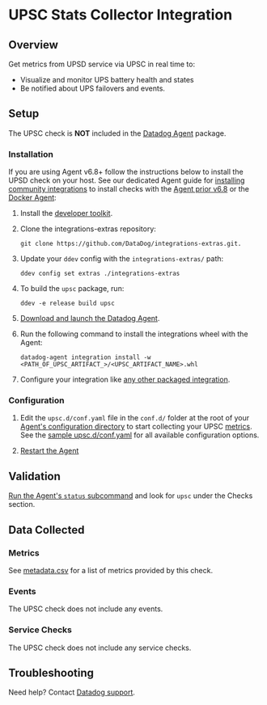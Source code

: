 # UPSC Stats Collector Integration

## Overview

Get metrics from UPSD service via UPSC in real time to:

* Visualize and monitor UPS battery health and states
* Be notified about UPS failovers and events.

## Setup

The UPSC check is **NOT** included in the [Datadog Agent][1] package.

### Installation

If you are using Agent v6.8+ follow the instructions below to install the UPSD check on your host. See our dedicated Agent guide for [installing community integrations][2] to install checks with the [Agent prior v6.8][3] or the [Docker Agent][4]:

1. Install the [developer toolkit][5].
2. Clone the integrations-extras repository:

    ```
    git clone https://github.com/DataDog/integrations-extras.git.
    ```

3. Update your `ddev` config with the `integrations-extras/` path:

    ```
    ddev config set extras ./integrations-extras
    ```

4. To build the `upsc` package, run:

    ```
    ddev -e release build upsc
    ```

5. [Download and launch the Datadog Agent][6].
6. Run the following command to install the integrations wheel with the Agent:

    ```
    datadog-agent integration install -w <PATH_OF_UPSC_ARTIFACT_>/<UPSC_ARTIFACT_NAME>.whl
    ```

7. Configure your integration like [any other packaged integration][7].

### Configuration

1. Edit the `upsc.d/conf.yaml` file in the `conf.d/` folder at the root of your [Agent's configuration directory][8] to start collecting your UPSC [metrics](#metric-collection).
  See the [sample upsc.d/conf.yaml][9] for all available configuration options.

2. [Restart the Agent][10]

## Validation

[Run the Agent's `status` subcommand][11] and look for `upsc` under the Checks section.

## Data Collected
### Metrics
See [metadata.csv][12] for a list of metrics provided by this check.

### Events
The UPSC check does not include any events.

### Service Checks
The UPSC check does not include any service checks.

## Troubleshooting
Need help? Contact [Datadog support][13].

[1]: https://app.datadoghq.com/account/settings#agent
[2]: https://docs.datadoghq.com/agent/guide/community-integrations-installation-with-docker-agent
[3]: https://docs.datadoghq.com/agent/guide/community-integrations-installation-with-docker-agent/?tab=agentpriorto68
[4]: https://docs.datadoghq.com/agent/guide/community-integrations-installation-with-docker-agent/?tab=docker
[5]: https://docs.datadoghq.com/developers/integrations/new_check_howto/#developer-toolkit
[6]: https://app.datadoghq.com/account/settings#agent
[7]: https://docs.datadoghq.com/getting_started/integrations
[8]: https://docs.datadoghq.com/agent/guide/agent-configuration-files/#agent-configuration-directory
[9]: https://github.com/DataDog/integrations-extras/blob/master/upsc/datadog_checks/upsc/data/conf.yaml.example
[10]: https://docs.datadoghq.com/agent/guide/agent-commands/#start-stop-and-restart-the-agent
[11]: https://docs.datadoghq.com/agent/guide/agent-commands/#service-status
[12]: https://github.com/DataDog/integrations-extras/blob/master/upsc/metadata.csv
[13]: http://docs.datadoghq.com/help

